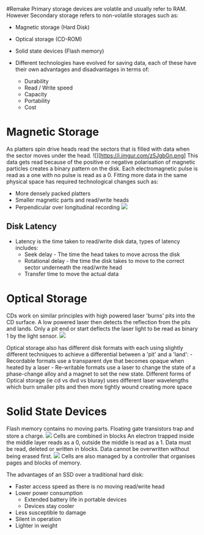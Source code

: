 #Remake 
Primary storage devices are volatile and usually refer to RAM. However Secondary storage refers to non-volatile storages such as:
- Magnetic storage (Hard Disk)
- Optical storage (CD-ROM)
- Solid state devices (Flash memory)

- Different technologies have evolved for saving data, each of these have their own advantages and disadvantages in terms of:
	- Durability
	- Read / Write speed
	- Capacity
	- Portability
	- Cost

# Magnetic Storage

As platters spin drive heads read the sectors that is filled with data when the sector moves under the head.
![][https://i.imgur.com/z5JgbGn.png]
This data gets read because of the positive or negative polarisation of magnetic particles creates a binary pattern on the disk. Each electromagnetic pulse is read as a one with no pulse is read as a 0.
Fitting more data in the same physical space has required technological changes such as:
- More densely packed platters
- Smaller magnetic parts and read/write heads
- Perpendicular over longitudinal recording ![](https://i.imgur.com/sy7qMHK.png)

## Disk Latency

- Latency is the time taken to read/write disk data, types of latency includes:
	- Seek delay - The time the head takes to move across the disk
	- Rotational delay - the time the disk takes to move to the correct sector underneath the read/write head
	- Transfer time to move the actual data

# Optical Storage

CDs work on similar principles with high powered laser 'burns' pits into the CD surface. A low powered laser then detects the reflection from the pits and lands. Only a pit end or start deflects the laser light to be read as binary 1 by the light sensor.
![](https://i.imgur.com/9RD7igu.png)

Optical storage also has different disk formats with each using slightly different techniques to achieve a differential between a 'pit' and a 'land':
	- Recordable formats use a transparent dye that becomes opaque when heated by a laser
	-  Re-writable formats use a laser to change the state of a phase-change alloy and a magnet to set the new state.
Different forms of Optical storage (ie cd vs dvd vs bluray) uses different laser wavelengths which burn smaller pits and then more tightly wound creating more space

# Solid State Devices

Flash memory contains no moving parts. Floating gate transistors trap and store a charge.
![](https://i.imgur.com/v7IatUX.png)
Cells are combined in blocks
	An electron trapped inside the middle layer reads as a 0, outside the middle is read as a 1.
	Data must be read, deleted or written in blocks.
	Data cannot be overwritten without being erased first.
	![](https://i.imgur.com/hGqK3MR.png)
	Cells are also managed by a controller that organises pages and blocks of memory.

The advantages of an SSD over a traditional hard disk:
- Faster access speed as there is no moving read/write head
- Lower power consumption
	- Extended battery life in portable devices
	- Devices stay cooler
- Less susceptible to damage
- Silent in operation
- Lighter in weight